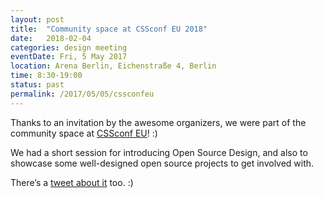 ```yaml
---
layout: post
title:  "Community space at CSSconf EU 2018"
date:   2018-02-04
categories: design meeting
eventDate: Fri, 5 May 2017
location: Arena Berlin, Eichenstraße 4, Berlin
time: 8:30-19:00
status: past
permalink: /2017/05/05/cssconfeu
---
```


Thanks to an invitation by the awesome organizers, we were part of the community space at [CSSconf EU](https://2017.cssconf.eu/)! :)

We had a short session for introducing Open Source Design, and also to showcase some well-designed open source projects to get involved with.

There’s a [tweet about it](https://twitter.com/opensrcdesign/status/860410556515221504) too. :)
